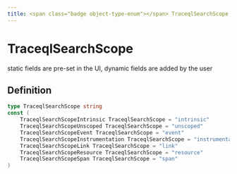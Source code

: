 ```yaml
---
title: <span class="badge object-type-enum"></span> TraceqlSearchScope
---
```

# <span class="badge object-type-enum"></span> TraceqlSearchScope

static fields are pre-set in the UI, dynamic fields are added by the user

## Definition

```go
type TraceqlSearchScope string
const (
	TraceqlSearchScopeIntrinsic TraceqlSearchScope = "intrinsic"
	TraceqlSearchScopeUnscoped TraceqlSearchScope = "unscoped"
	TraceqlSearchScopeEvent TraceqlSearchScope = "event"
	TraceqlSearchScopeInstrumentation TraceqlSearchScope = "instrumentation"
	TraceqlSearchScopeLink TraceqlSearchScope = "link"
	TraceqlSearchScopeResource TraceqlSearchScope = "resource"
	TraceqlSearchScopeSpan TraceqlSearchScope = "span"
)

```
